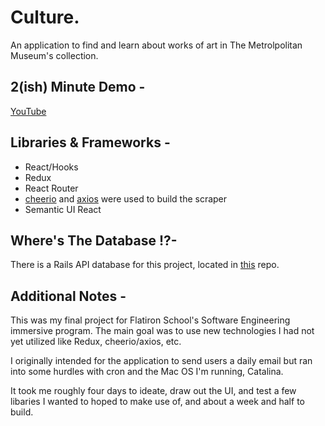 # Culture.

An application to find and learn about works of art in The Metrolpolitan Museum's collection. 

## 2(ish) Minute Demo -
[YouTube](https://www.youtube.com/watch?v=5vEtmaPZX44&feature=youtu.be)

##  Libraries & Frameworks -  
* React/Hooks
* Redux 
* React Router
* [cheerio](https://github.com/cheeriojs/cheerio) and [axios](https://github.com/axios/axios) were used to build the scraper
* Semantic UI React 

## Where's The Database !?-
There is a Rails API database for this project, located in [this](https://github.com/gnardinosaur/culture_backend) repo. 

## Additional Notes -
This was my final project for Flatiron School's Software Engineering immersive program. The main goal was to use new technologies I had not yet utilized like Redux, cheerio/axios, etc. 

I originally intended for the application to send users a daily email but ran into some hurdles with cron and the Mac OS I'm running, Catalina. 

It took me roughly four days to ideate, draw out the UI, and test a few libaries I wanted to hoped to make use of, and about a week and half to build.


